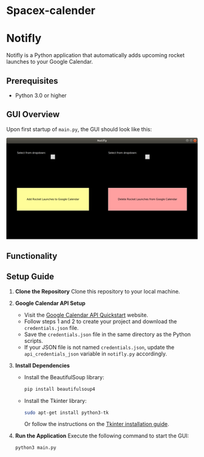 # Spacex-calender

# Notifly

Notifly is a Python application that automatically adds upcoming rocket launches to your Google Calendar.

## Prerequisites

- Python 3.0 or higher

## GUI Overview

Upon first startup of `main.py`, the GUI should look like this:


![Notifly GUI](NotiflyGUI.png)

## Functionality

## Setup Guide


1. **Clone the Repository**
   Clone this repository to your local machine.

2. **Google Calendar API Setup**
   - Visit the [Google Calendar API Quickstart](https://developers.google.com/calendar/quickstart/python) website.
   - Follow steps 1 and 2 to create your project and download the `credentials.json` file.
   - Save the `credentials.json` file in the same directory as the Python scripts.
   - If your JSON file is not named `credentials.json`, update the `api_credentials_json` variable in `notifly.py` accordingly.

3. **Install Dependencies**
   - Install the BeautifulSoup library:
     ```bash
     pip install beautifulsoup4
     ```
   - Install the Tkinter library:
     ```bash
     sudo apt-get install python3-tk
     ```
     Or follow the instructions on the [Tkinter installation guide](https://tkdocs.com/tutorial/install.html).

4. **Run the Application**
   Execute the following command to start the GUI:
   ```bash
   python3 main.py
